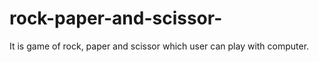 # rock-paper-and-scissor-
It is game of rock, paper and scissor which user can play with  computer.
